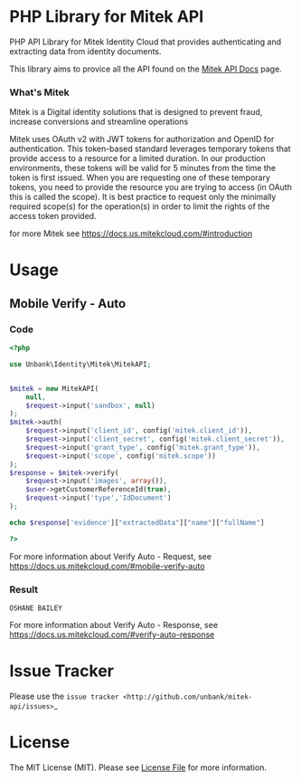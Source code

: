 # PHP Library for Mitek API
PHP API Library for Mitek Identity Cloud that provides authenticating and extracting data from identity documents. 

This library aims to provice all the API found on the [Mitek API Docs](https://docs.us.mitekcloud.com/#introduction) page.

### What's Mitek
Mitek is a Digital identity solutions that is designed to prevent fraud, increase conversions and streamline operations

Mitek uses OAuth v2 with JWT tokens for authorization and OpenID for authentication. This token-based standard leverages temporary tokens that provide access to a resource for a limited duration. In our production environments, these tokens will be valid for 5 minutes from the time the token is first issued. When you are requesting one of these temporary tokens, you need to provide the resource you are trying to access (in OAuth this is called the scope). It is best practice to request only the minimally required scope(s) for the operation(s) in order to limit the rights of the access token provided.

for more Mitek see https://docs.us.mitekcloud.com/#introduction 

# Usage


## Mobile Verify - Auto

### Code

```php
<?php

use Unbank\Identity\Mitek\MitekAPI;


$mitek = new MitekAPI(
    null,
    $request->input('sandbox', null)
);
$mitek->auth(
    $request->input('client_id', config('mitek.client_id')),
    $request->input('client_secret', config('mitek.client_secret')),
    $request->input('grant_type', config('mitek.grant_type')),
    $request->input('scope', config('mitek.scope'))
);
$response = $mitek->verify(
    $request->input('images', array()),
    $user->getCustomerReferenceId(true),
    $request->input('type','IdDocument')
);

echo $response['evidence']["extractedData"]["name"]["fullName"]

?>
```

For more information about Verify Auto - Request, see
https://docs.us.mitekcloud.com/#mobile-verify-auto

### Result

```
OSHANE BAILEY
```


For more information about Verify Auto - Response, see
https://docs.us.mitekcloud.com/#verify-auto-response


# Issue Tracker
Please use the `issue tracker <http://github.com/unbank/mitek-api/issues>`_


# License

The MIT License (MIT). Please see [License File](LICENSE.md) for more information.
